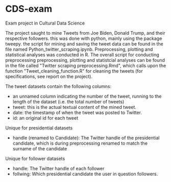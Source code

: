 # CDS-exam
Exam project in Cultural Data Science

The project saught to mine Tweets from Joe Biden, Donald Trump, and their respective followers. this was done with python, mainly using the package tweepy. the script for mining and saving the tweet data can be found in the file named Python_twitter_scraping.ipynb.
Preprocessing, plotting and statistical analyses was conducted in R. The overall script for conducting preprocessing preprocessing, plotting and statistcial analyses can be found in the file called "Twitter scraping preprocessing.Rmd", which calls upon the function "Tweet_cleaning_function.R" for cleaning the tweets (for specifications, see report on the project).

The tweet datasets contain the following columns: 
- an unnamed column indicating the number of the tweet, running to the length of the dataset (i.e. the total number of tweets)
- tweet: this is the actual textual content of the mined tweet.
- date: the timestamp of when the tweet was posted to Twitter.
- id: an original id for each tweet 

Unique for presidential datasets
- handle (renamed to Candidate): The Twitter handle of the presidential candidate, which is during preprocessing renamed to match the surname of the candidate

Unique for follower datasets
- handle: The Twitter handle of each follower
- follwing: Which presidential candidate the user in question followers.
